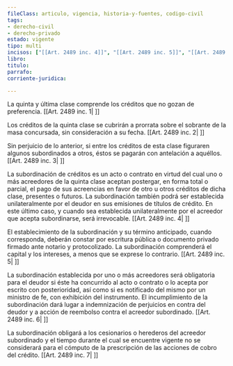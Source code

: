 ```yaml
---
fileClass: articulo, vigencia, historia-y-fuentes, codigo-civil
tags:
- derecho-civil
- derecho-privado
estado: vigente
tipo: multi
incisos: ["[[Art. 2489 inc. 4]]", "[[Art. 2489 inc. 5]]", "[[Art. 2489 inc. 1]]", "[[Art. 2489 inc. 6]]", "[[Art. 2489 inc. 2]]", "[[Art. 2489 inc. 3]]", "[[Art. 2489 inc. 7]]"]
libro:
titulo:
parrafo:
corriente-juridica:

---
```

La quinta y última clase comprende los créditos que no gozan de preferencia. [[Art. 2489 inc. 1| ]]

Los créditos de la quinta clase se cubrirán a prorrata sobre el sobrante de la masa concursada, sin consideración a su fecha. [[Art. 2489 inc. 2| ]]

Sin perjuicio de lo anterior, si entre los créditos de esta clase figuraren algunos subordinados a otros, éstos se pagarán con antelación a aquéllos. [[Art. 2489 inc. 3| ]]

La subordinación de créditos es un acto o contrato en virtud del cual uno o más acreedores de la quinta clase aceptan postergar, en forma total o parcial, el pago de sus acreencias en favor de otro u otros créditos de dicha clase, presentes o futuros. La subordinación también podrá ser establecida unilateralmente por el deudor en sus emisiones de títulos de crédito. En este último caso, y cuando sea establecida unilateralmente por el acreedor que acepta subordinarse, será irrevocable. [[Art. 2489 inc. 4| ]]

El establecimiento de la subordinación y su término anticipado, cuando corresponda, deberán constar por escritura pública o documento privado firmado ante notario y protocolizado. La subordinación comprenderá el capital y los intereses, a menos que se exprese lo contrario. [[Art. 2489 inc. 5| ]]

La subordinación establecida por uno o más acreedores será obligatoria para el deudor si éste ha concurrido al acto o contrato o lo acepta por escrito con posterioridad, así como si es notificado del mismo por un ministro de fe, con exhibición del instrumento. El incumplimiento de la subordinación dará lugar a indemnización de perjuicios en contra del deudor y a acción de reembolso contra el acreedor subordinado. [[Art. 2489 inc. 6| ]]

La subordinación obligará a los cesionarios o herederos del acreedor subordinado y el tiempo durante el cual se encuentre vigente no se considerará para el cómputo de la prescripción de las acciones de cobro del crédito. [[Art. 2489 inc. 7| ]]